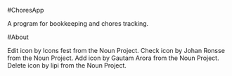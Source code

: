 #ChoresApp

A program for bookkeeping and chores tracking.

#About

Edit icon by Icons fest from the Noun Project.
Check icon by Johan Ronsse from the Noun Project.
Add icon by Gautam Arora from the Noun Project.
Delete icon by lipi from the Noun Project.

